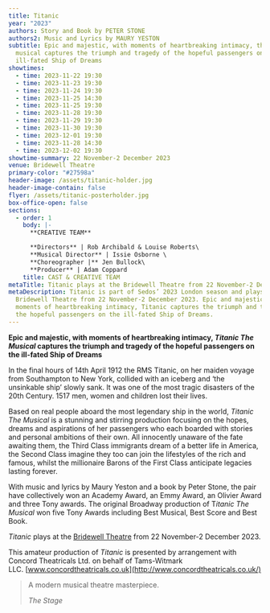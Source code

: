 ```yaml
---
title: Titanic
year: "2023"
authors: Story and Book by PETER STONE
authors2: Music and Lyrics by MAURY YESTON
subtitle: Epic and majestic, with moments of heartbreaking intimacy, this
  musical captures the triumph and tragedy of the hopeful passengers on the
  ill-fated Ship of Dreams
showtimes:
  - time: 2023-11-22 19:30
  - time: 2023-11-23 19:30
  - time: 2023-11-24 19:30
  - time: 2023-11-25 14:30
  - time: 2023-11-25 19:30
  - time: 2023-11-28 19:30
  - time: 2023-11-29 19:30
  - time: 2023-11-30 19:30
  - time: 2023-12-01 19:30
  - time: 2023-11-28 14:30
  - time: 2023-12-02 19:30
showtime-summary: 22 November-2 December 2023
venue: Bridewell Theatre
primary-color: "#27598a"
header-image: /assets/titanic-holder.jpg
header-image-contain: false
flyer: /assets/titanic-posterholder.jpg
box-office-open: false
sections:
  - order: 1
    body: |-
      **CREATIVE TEAM**

      **Directors** | Rob Archibald & Louise Roberts\
      **Musical Director** | Issie Osborne \
      **Choreographer |** Jen Bullock\
      **Producer** | Adam Coppard
    title: CAST & CREATIVE TEAM
metaTitle: Titanic plays at the Bridewell Theatre from 22 November-2 December 2023
metaDescription: Titanic is part of Sedos’ 2023 London season and plays at the
  Bridewell Theatre from 22 November-2 December 2023. Epic and majestic, with
  moments of heartbreaking intimacy, Titanic captures the triumph and tragedy of
  the hopeful passengers on the ill-fated Ship of Dreams.
---
```

**Epic and majestic, with moments of heartbreaking intimacy, *Titanic The Musical* captures the triumph and tragedy of the hopeful passengers on the ill-fated Ship of Dreams**

In the final hours of 14th April 1912 the RMS Titanic, on her maiden voyage from Southampton to New York, collided with an iceberg and ‘the unsinkable ship’ slowly sank. It was one of the most tragic disasters of the 20th Century. 1517 men, women and children lost their lives.

Based on real people aboard the most legendary ship in the world, *Titanic The Musical* is a stunning and stirring production focusing on the hopes, dreams and aspirations of her passengers who each boarded with stories and personal ambitions of their own. All innocently unaware of the fate awaiting them, the Third Class immigrants dream of a better life in America, the Second Class imagine they too can join the lifestyles of the rich and famous, whilst the millionaire Barons of the First Class anticipate legacies lasting forever.

With music and lyrics by Maury Yeston and a book by Peter Stone, the pair have collectively won an Academy Award, an Emmy Award, an Olivier Award and three Tony awards. The original Broadway production of T*itanic The Musical* won five Tony Awards including Best Musical, Best Score and Best Book. 

*Titanic* plays at the [Bridewell Theatre](https://sedos.co.uk/venues/bridewell) from 22 November-2 December 2023.

This amateur production of *Titanic* is presented by arrangement with Concord Theatricals Ltd. on behalf of Tams-Witmark LLC. [www.concordtheatricals.co.uk](http://www.concordtheatricals.co.uk/)

>A modern musical theatre masterpiece.
><footer><cite>The Stage</cite></footer>